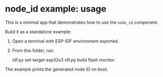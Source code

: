 # node_id example: usage

This is a minimal app that demonstrates how to use the `node_id` component.

Build it as a standalone example:

1. Open a terminal with ESP-IDF environment exported.
2. From this folder, run:

   idf.py set-target esp32s3
   idf.py build flash monitor

The example prints the generated node ID on boot.
